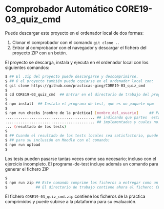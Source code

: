 # Comprobador Automático CORE19-03_quiz_cmd

Puede descargar este proyecto en el ordenador local de dos formas:
1. Clonar el  comprobador con el comando `git clone ..`
2. Entrar al  comprobador con el navegador y descargar el fichero del proyecto ZIP con un botón.

El proyecto se descarga, instala y ejecuta en el ordenador local con los siguientes comandos:

```sh
$ ## El .zip del proyecto puede descargarse y descomprimirse.
$ ## O el proyecto también puede copiarse en el ordenador local con:
$ git clone https://github.com/practicas-ging/CORE19-03_quiz_cmd
$
$ cd CORE19-03_quiz_cmd  ## Entrar en el directorio de trabajo del programa de test
$
$ npm install  ## Instala el programa de test, que es un paquete npm
$
$ npm run checks [nombre de la práctica] [nombre_del_usuario]     ## Pasa los tests sobre el repositorio en github
......................................... ## indicando que partes  están correctamente
......................................... ## implementadas y cuales no.
... (resultado de los tests)
$
$ ## Cuando el resultado de los tests locales sea satisfactorio, puede subir su nota al servidor
$ ## para su inclusión en Moodle con el comando:
$ npm run upload
$ 
```

Los tests pueden pasarse tantas veces como sea necesario; incluso con el ejercicio incompleto.
El programa-de-test incluye además un comando para generar el fichero ZIP

```bash
$
$ npm run zip ## Este comando comprime los ficheros a entregar como un fichero xx.zip
$             ## El directorio de trabajo contiene ahora el fichero: CORE19-03_quiz_cmd.zip
```

El fichero `CORE19-03_quiz_cmd.zip` contiene los ficheros de la practica comprimidos y puede subirse a la plataforma para su evaluación.

